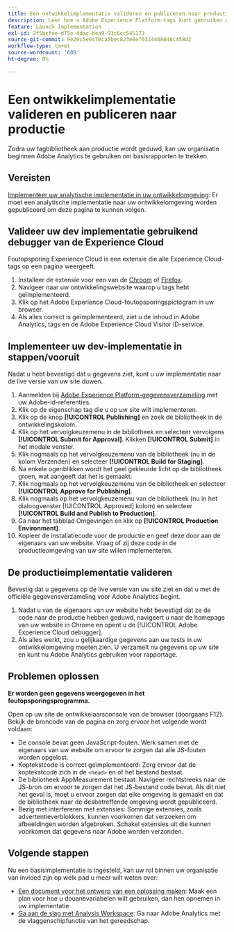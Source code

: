 ```yaml
---
title: Een ontwikkelimplementatie valideren en publiceren naar productie
description: Leer hoe u Adobe Experience Platform-tags kunt gebruiken om Adobe Analytics in uw productieomgeving te implementeren.
feature: Launch Implementation
exl-id: 2f5bcfee-d75e-4dac-bea9-91c6cc545173
source-git-commit: 9e20c5e6470ca5bec823e8ef6314468648c458d2
workflow-type: tm+mt
source-wordcount: '608'
ht-degree: 0%

---
```


# Een ontwikkelimplementatie valideren en publiceren naar productie

Zodra uw tagbibliotheek aan productie wordt geduwd, kan uw organisatie beginnen Adobe Analytics te gebruiken om basisrapporten te trekken.

## Vereisten

[Implementeer uw analytische implementatie in uw ontwikkelomgeving](deploy-dev.md): Er moet een analytische implementatie naar uw ontwikkelomgeving worden gepubliceerd om deze pagina te kunnen volgen.

## Valideer uw dev implementatie gebruikend debugger van de Experience Cloud

Foutopsporing Experience Cloud is een extensie die alle Experience Cloud-tags op een pagina weergeeft.

1. Installeer de extensie voor een van de [Chroom](https://chrome.google.com/webstore/detail/adobe-experience-platform/bfnnokhpnncpkdmbokanobigaccjkpob) of [Firefox](https://addons.mozilla.org/en-US/firefox/addon/adobe-experience-platform-dbg/).
2. Navigeer naar uw ontwikkelingswebsite waarop u tags hebt geïmplementeerd.
3. Klik op het Adobe Experience Cloud-foutopsporingspictogram in uw browser.
4. Als alles correct is geïmplementeerd, ziet u de inhoud in Adobe Analytics, tags en de Adobe Experience Cloud Visitor ID-service.

## Implementeer uw dev-implementatie in stappen/vooruit

Nadat u hebt bevestigd dat u gegevens ziet, kunt u uw implementatie naar de live versie van uw site duwen.

1. Aanmelden bij [Adobe Experience Platform-gegevensverzameling](https://experience.adobe.com/data-collection) met uw Adobe-id-referenties.
1. Klik op de eigenschap tag die u op uw site wilt implementeren.
1. Klik op de knop **[!UICONTROL Publishing]** en zoek de bibliotheek in de ontwikkelingskolom.
1. Klik op het vervolgkeuzemenu in de bibliotheek en selecteer vervolgens **[!UICONTROL Submit for Approval]**. Klikken **[!UICONTROL Submit]** in het modale venster.
1. Klik nogmaals op het vervolgkeuzemenu van de bibliotheek (nu in de kolom Verzenden) en selecteer **[!UICONTROL Build for Staging]**.
1. Na enkele ogenblikken wordt het geel gekleurde licht op de bibliotheek groen, wat aangeeft dat het is gemaakt.
1. Klik nogmaals op het vervolgkeuzemenu van de bibliotheek en selecteer **[!UICONTROL Approve for Publishing]**.
1. Klik nogmaals op het vervolgkeuzemenu van de bibliotheek (nu in het dialoogvenster [!UICONTROL Approved] kolom) en selecteer **[!UICONTROL Build and Publish to Production]**.
1. Ga naar het tabblad Omgevingen en klik op **[!UICONTROL Production Environment]**.
1. Kopieer de installatiecode voor de productie en geef deze door aan de eigenaars van uw website. Vraag of zij deze code in de productieomgeving van uw site willen implementeren.

## De productieimplementatie valideren

Bevestig dat u gegevens op de live versie van uw site ziet en dat u met de officiële gegevensverzameling voor Adobe Analytics begint.

1. Nadat u van de eigenaars van uw website hebt bevestigd dat ze de code naar de productie hebben geduwd, navigeert u naar de homepage van uw website in Chrome en opent u de [!UICONTROL Adobe Experience Cloud debugger].
2. Als alles werkt, zou u gelijkaardige gegevens aan uw tests in uw ontwikkelomgeving moeten zien. U verzamelt nu gegevens op uw site en kunt nu Adobe Analytics gebruiken voor rapportage.

## Problemen oplossen

**Er worden geen gegevens weergegeven in het foutopsporingsprogramma.**

Open op uw site de ontwikkelaarsconsole van de browser (doorgaans F12). Bekijk de broncode van de pagina en zorg ervoor het volgende wordt voldaan:

* De console bevat geen JavaScript-fouten. Werk samen met de eigenaars van uw website om ervoor te zorgen dat alle JS-fouten worden opgelost.
* Koptekstcode is correct geïmplementeerd: Zorg ervoor dat de koptekstcode zich in de `<head>` en of het bestand bestaat.
* De bibliotheek AppMeasurement bestaat: Navigeer rechtstreeks naar de JS-bron om ervoor te zorgen dat het JS-bestand code bevat. Als dit niet het geval is, moet u ervoor zorgen dat elke omgeving is gemaakt en dat de bibliotheek naar de desbetreffende omgeving wordt gepubliceerd.
* Bezig met interfereren met extensies: Sommige extensies, zoals advertentieverblokkers, kunnen voorkomen dat verzoeken om afbeeldingen worden afgebroken. Schakel extensies uit die kunnen voorkomen dat gegevens naar Adobe worden verzonden.

## Volgende stappen

Nu een basisimplementatie is ingesteld, kan uw rol binnen uw organisatie van invloed zijn op welk pad u meer wilt weten over:

* [Een document voor het ontwerp van een oplossing maken](../prepare/solution-design.md): Maak een plan voor hoe u douanevariabelen wilt gebruiken, dan hen opnemen in uw implementatie
* [Ga aan de slag met Analysis Workspace](/help/analyze/analysis-workspace/home.md): Ga naar Adobe Analytics met de vlaggenschipfunctie van het gereedschap.
